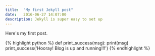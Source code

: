 ```yaml
---
title:  "My first Jekyll post"
date:   2016-06-27 14:07:00
description: Jekyll is super easy to set up
---
```


Here's my first post. 

{% highlight python %}
def print_success(msg):
  print(msg)
print_success('Hooray! Blog is up and running!!!')
{% endhighlight %}
